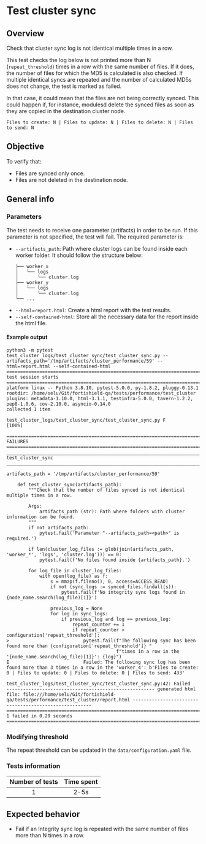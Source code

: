 # Test cluster sync

## Overview 

Check that cluster sync log is not identical multiple times in a row.

This test checks the log below is not printed more than N (`repeat_threshold`) times in a row with the same number of files. If it does, the number of files for which the MD5 is calculated is also checked. If multiple identical syncs are repeated and the number of calculated MD5s does not change, the test is marked as failed.

In that case, it could mean that the files are not being correctly synced. This could happen if, for instance, modulesd delete the synced files as soon as they are copied in the destination cluster node.
```
Files to create: N | Files to update: N | Files to delete: N | Files to send: N
```

## Objective

To verify that:
- Files are synced only once. 
- Files are not deleted in the destination node.

## General info
### Parameters
The test needs to receive one parameter  (artifacts) in order to be run. If this parameter is not specified, the test will fail. The required parameter is:
- `--artifacts_path`: Path where cluster logs can be found inside each worker folder. It should follow the structure below:
    ```.
    ├── worker_x
    │   └── logs
    │       └── cluster.log
    ├── worker_y
    │   └── logs
    │       └── cluster.log
    └── ...
    ```
- `--html=report.html`: Create a html report with the test results. 
- `--self-contained-html`: Store all the necessary data for the report inside the html file.

#### Example output
```shell
python3 -m pytest test_cluster_logs/test_cluster_sync/test_cluster_sync.py --artifacts_path='/tmp/artifacts/cluster_performance/59' --html=report.html --self-contained-html
============================================================================================ test session starts ============================================================================================
platform linux -- Python 3.8.10, pytest-5.0.0, py-1.8.2, pluggy-0.13.1
rootdir: /home/selu/Git/fortishield-qa/tests/performance/test_cluster
plugins: metadata-1.10.0, html-3.1.1, testinfra-5.0.0, tavern-1.2.2, pep8-1.0.6, cov-2.10.0, asyncio-0.14.0
collected 1 item                                                                                                                                                                                            

test_cluster_logs/test_cluster_sync/test_cluster_sync.py F                                                                                                                                            [100%]

================================================================================================= FAILURES ==================================================================================================
_____________________________________________________________________________________________ test_cluster_sync _____________________________________________________________________________________________

artifacts_path = '/tmp/artifacts/cluster_performance/59'

    def test_cluster_sync(artifacts_path):
        """Check that the number of files synced is not identical multiple times in a row.
    
        Args:
            artifacts_path (str): Path where folders with cluster information can be found.
        """
        if not artifacts_path:
            pytest.fail('Parameter "--artifacts_path=<path>" is required.')
    
        if len(cluster_log_files := glob(join(artifacts_path, 'worker_*', 'logs', 'cluster.log'))) == 0:
            pytest.fail(f'No files found inside {artifacts_path}.')
    
        for log_file in cluster_log_files:
            with open(log_file) as f:
                s = mmap(f.fileno(), 0, access=ACCESS_READ)
                if not (sync_logs := synced_files.findall(s)):
                    pytest.fail(f'No integrity sync logs found in {node_name.search(log_file)[1]}')
    
                previous_log = None
                for log in sync_logs:
                    if previous_log and log == previous_log:
                        repeat_counter += 1
                        if repeat_counter > configuration['repeat_threshold']:
>                           pytest.fail(f"The following sync has been found more than {configuration['repeat_threshold']} "
                                        f"times in a row in the '{node_name.search(log_file)[1]}': {log}")
E                           Failed: The following sync log has been found more than 3 times in a row in the 'worker_4': b'Files to create: 0 | Files to update: 0 | Files to delete: 0 | Files to send: 433'

test_cluster_logs/test_cluster_sync/test_cluster_sync.py:42: Failed
------------------------------------------------------ generated html file: file:///home/selu/Git/fortishield-qa/tests/performance/test_cluster/report.html -------------------------------------------------------
========================================================================================= 1 failed in 0.29 seconds ==========================================================================================
```

### Modifying threshold
The repeat threshold can be updated in the `data/configuration.yaml` file.

### Tests information

| Number of tests | Time spent |
|:--:|:--:|
| 1 | 2-5s |

## Expected behavior

- Fail if an Integrity sync log is repeated with the same number of files more than N times in a row. 
